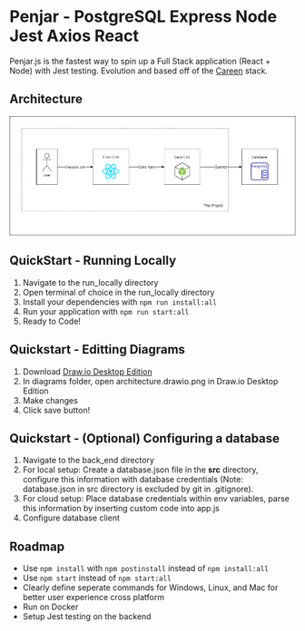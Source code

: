 # Penjar - PostgreSQL Express Node Jest Axios React

Penjar.js is the fastest way to spin up a Full Stack application (React + Node) with Jest testing. Evolution and based off of the [Careen](https://github.com/NguyenAndrew/careen) stack. 

## Architecture

![Architecture](diagrams/architecture.drawio.png)

## QuickStart - Running Locally
1. Navigate to the run_locally directory
2. Open terminal of choice in the run_locally directory
3. Install your dependencies with ```npm run install:all```
5. Run your application with ```npm run start:all```
6. Ready to Code!

## Quickstart - Editting Diagrams
1. Download [Draw.io Desktop Edition](https://github.com/jgraph/drawio-desktop/releases)
2. In diagrams folder, open architecture.drawio.png in Draw.io Desktop Edition
3. Make changes
4. Click save button!

## Quickstart - (Optional) Configuring a database
1. Navigate to the back_end directory
2. For local setup: Create a database.json file in the **src** directory, configure this information with database credentials (Note: database.json in src directory is excluded by git in .gitignore).
3. For cloud setup: Place database credentials within env variables, parse this information by inserting custom code into app.js
4. Configure database client

## Roadmap
* Use `npm install` with `npm postinstall` instead of `npm install:all`
* Use `npm start` instead of `npm start:all`
* Clearly define seperate commands for Windows, Linux, and Mac for better user experience cross platform
* Run on Docker
* Setup Jest testing on the backend